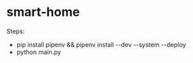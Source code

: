 # smart-home
Steps:
  - pip install pipenv && pipenv install --dev --system --deploy
  - python main.py
